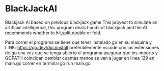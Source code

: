 # BlackJackAI
Blackjack AI based on previous blackjack game
This proyect to simulate an artificial intelligence, this program deals hands of blackjack and the AI recommends whether to hit,split,double or fold.

Para correr el programa se tiene que tener instalado go en su maquina y LINK: https://go.dev/doc/install
preferiblemente vscode con las extensiones de go
una vez que se tenga abierto el programa asegurar que los imports y GOPATH coincidan
cambiar cuantas manos se van a jugar en linea 129 en main.go
correr en terminal go run main.go
